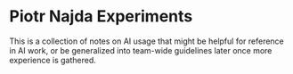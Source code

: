 # Piotr Najda Experiments

This is a collection of notes on AI usage that might be helpful for reference in AI work, or be generalized into team-wide guidelines later once more experience is gathered.
